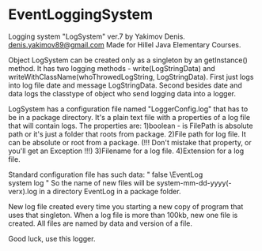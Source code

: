 # EventLoggingSystem
Logging system "LogSystem" ver.7 by Yakimov Denis.
denis.yakimov89@gmail.com
Made for Hillel Java Elementary Courses.

Object LogSystem can be created only as a singleton by an getInstance() method. It has two logging methods - write(LogStringData) and writeWithClassName(whoThrowedLogString, LogStringData). First just logs into log file date and message LogStringData. Second besides date and data logs the classtype of object who send logging data into a logger.

LogSystem has a configuration file named "LoggerConfig.log" that has to be in a package directory. It's a plain text file with a properties of a log file that will contain logs.
The properties are:
1)boolean - is FilePath is absolute path or it's just a folder that roots from package.
2)File path for log file. It can be absolute or root from a package. (!!! Don't mistake that property, or you'll get an Exception !!!)
3)Filename for a log file.
4)Extension for a log file.

Standard configuration file has such data:
"
false
\EventLog\
system
log
"
So the name of new files will be system-mm-dd-yyyy(-verx).log in a directory EventLog in a package folder.

New log file created every time you starting a new copy of program that uses that singleton. When a log file is more than 100kb, new one file is created. All files are named by data and version of a file.

Good luck, use this logger.
